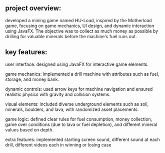 project overview:
---

developed a mining game named HU-Load, inspired by the Motherload game, focusing on game mechanics, UI design, and dynamic interaction using JavaFX. The objective was to collect as much money as possible by drilling for valuable minerals before the machine's fuel runs out.


key features:
---

user interface: designed using JavaFX for interactive game elements.

game mechanics: implemented a drill machine with attributes such as fuel, storage, and money bank.

dynamic controls: used arrow keys for machine navigation and ensured realistic physics with gravity and collision systems.

visual elements: included diverse underground elements such as soil, minerals, boulders, and lava, with randomized asset placements.

game logic: defined clear rules for fuel consumption, money collection, game over conditions (due to lava or fuel depletion), and different mineral values based on depth.

extra features: implemented starting screen sound, different sound at each drill, different videos each in winning or losing case
